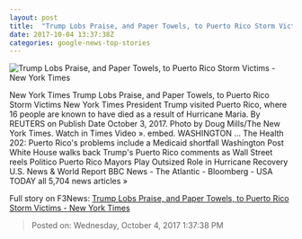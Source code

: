 ```yaml
---
layout: post
title:  "Trump Lobs Praise, and Paper Towels, to Puerto Rico Storm Victims - New York Times"
date: 2017-10-04 13:37:38Z
categories: google-news-top-stories
---
```


![Trump Lobs Praise, and Paper Towels, to Puerto Rico Storm Victims - New York Times](https://static01.nyt.com/images/2017/10/04/us/04dc-trump1-alpha/04dc-trump1-facebookJumbo.jpg)

New York Times Trump Lobs Praise, and Paper Towels, to Puerto Rico Storm Victims New York Times President Trump visited Puerto Rico, where 16 people are known to have died as a result of Hurricane Maria. By REUTERS on Publish Date October 3, 2017. Photo by Doug Mills/The New York Times. Watch in Times Video ». embed. WASHINGTON ... The Health 202: Puerto Rico's problems include a Medicaid shortfall Washington Post White House walks back Trump's Puerto Rico comments as Wall Street reels Politico Puerto Rico Mayors Play Outsized Role in Hurricane Recovery U.S. News & World Report BBC News - The Atlantic - Bloomberg - USA TODAY all 5,704 news articles »


Full story on F3News: [Trump Lobs Praise, and Paper Towels, to Puerto Rico Storm Victims - New York Times](http://www.f3nws.com/n/rTnfrG)

> Posted on: Wednesday, October 4, 2017 1:37:38 PM
